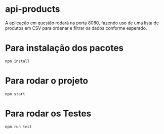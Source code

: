 # api-products

A aplicação em questão rodará na porta 8080, fazendo uso de uma lista de produtos em CSV para ordenar e filtrar os dados conforme esperado.

# Para instalação dos pacotes
    npm install

# Para rodar o projeto
    npm start

# Para rodar os Testes
    npm run test



